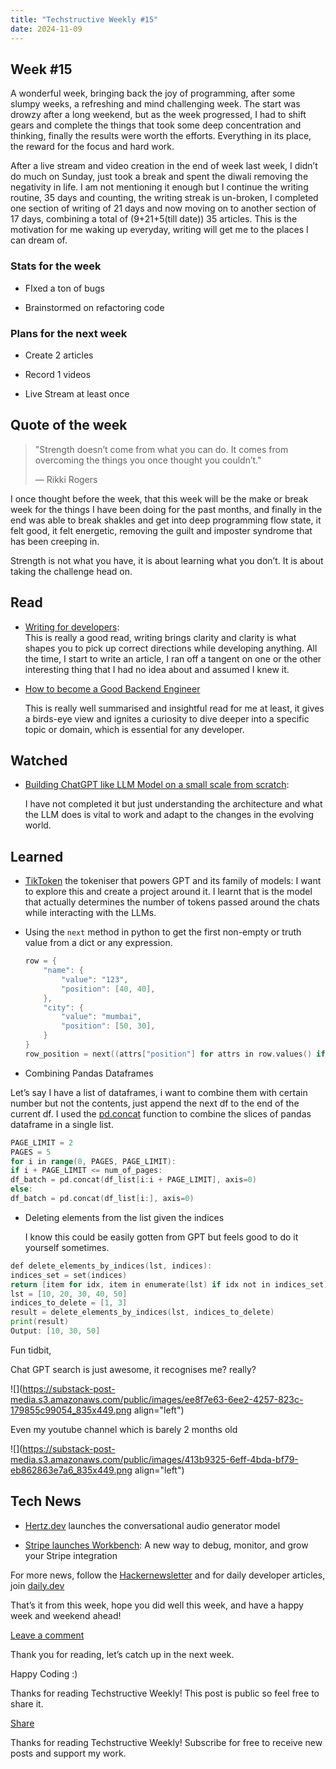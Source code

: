 ```yaml
---
title: "Techstructive Weekly #15"
date: 2024-11-09
---
```


## Week #15

A wonderful week, bringing back the joy of programming, after some slumpy weeks, a refreshing and mind challenging week. The start was drowzy after a long weekend, but as the week progressed, I had to shift gears and complete the things that took some deep concentration and thinking, finally the results were worth the efforts. Everything in its place, the reward for the focus and hard work.

After a live stream and video creation in the end of week last week, I didn’t do much on Sunday, just took a break and spent the diwali removing the negativity in life. I am not mentioning it enough but I continue the writing routine, 35 days and counting, the writing streak is un-broken, I completed one section of writing of 21 days and now moving on to another section of 17 days, combining a total of (9+21+5(till date)) 35 articles. This is the motivation for me waking up everyday, writing will get me to the places I can dream of.

### Stats for the week

* FIxed a ton of bugs
    
* Brainstormed on refactoring code
    

### Plans for the next week

* Create 2 articles
    
* Record 1 videos
    
* Live Stream at least once
    

## Quote of the week

> "Strength doesn’t come from what you can do. It comes from overcoming the things you once thought you couldn’t."
> 
> — Rikki Rogers

I once thought before the week, that this week will be the make or break week for the things I have been doing for the past months, and finally in the end was able to break shakles and get into deep programming flow state, it felt good, it felt energetic, removing the guilt and imposter syndrome that has been creeping in.

Strength is not what you have, it is about learning what you don’t. It is about taking the challenge head on.

## Read

* [Writing for developers](https://rmoff.net/2023/07/19/blog-writing-for-developers/):  
    This is really a good read, writing brings clarity and clarity is what shapes you to pick up correct directions while developing anything. All the time, I start to write an article, I ran off a tangent on one or the other interesting thing that I had no idea about and assumed I knew it.
    
* [How to become a Good Backend Engineer](https://twitter.com/hnasr/status/1852537428227375482)
    
    This is really well summarised and insightful read for me at least, it gives a birds-eye view and ignites a curiosity to dive deeper into a specific topic or domain, which is essential for any developer.
    

## Watched

* [Building ChatGPT like LLM Model on a small scale from scratch](https://youtu.be/kCc8FmEb1nY?si=UV9hrQh2Uw8dc57Z):
    
    I have not completed it but just understanding the architecture and what the LLM does is vital to work and adapt to the changes in the evolving world.
    

## Learned

* [TikToken](https://github.com/openai/tiktoken) the tokeniser that powers GPT and its family of models: I want to explore this and create a project around it. I learnt that is the model that actually determines the number of tokens passed around the chats while interacting with the LLMs.
    
* Using the `next` method in python to get the first non-empty or truth value from a dict or any expression.
    
    ```go
    row = {
        "name": {
            "value": "123",
            "position": [40, 40],
        },
        "city": {
            "value": "mumbai",
            "position": [50, 30],
        }
    }
    row_position = next((attrs["position"] for attrs in row.values() if isinstance(attrs, dict) and attrs.get("value")), None)
    ```
    
* Combining Pandas Dataframes
    

Let’s say I have a list of dataframes, i want to combine them with certain number but not the contents, just append the next df to the end of the current df. I used the [pd.concat](https://pandas.pydata.org/docs/reference/api/pandas.concat.html) function to combine the slices of pandas dataframe in a single list.

```go
PAGE_LIMIT = 2
PAGES = 5
for i in range(0, PAGES, PAGE_LIMIT):
if i + PAGE_LIMIT <= num_of_pages:
df_batch = pd.concat(df_list[i:i + PAGE_LIMIT], axis=0)
else:
df_batch = pd.concat(df_list[i:], axis=0)
```

* Deleting elements from the list given the indices
    
    I know this could be easily gotten from GPT but feels good to do it yourself sometimes.
    

```go
def delete_elements_by_indices(lst, indices):
indices_set = set(indices)
return [item for idx, item in enumerate(lst) if idx not in indices_set]
lst = [10, 20, 30, 40, 50]
indices_to_delete = [1, 3]
result = delete_elements_by_indices(lst, indices_to_delete)
print(result)
Output: [10, 30, 50]
```

Fun tidbit,

Chat GPT search is just awesome, it recognises me? really?

![](https://substack-post-media.s3.amazonaws.com/public/images/ee8f7e63-6ee2-4257-823c-179855c99054_835x449.png align="left")

Even my youtube channel which is barely 2 months old

![](https://substack-post-media.s3.amazonaws.com/public/images/413b9325-6eff-4bda-bf79-eb862863e7a6_835x449.png align="left")

## Tech News

* [Hertz.dev](http://Hertz.dev) launches the conversational audio generator model
    
* [Stripe launches Workbench](https://stripe.com/blog/workbench-a-new-way-to-debug-monitor-and-grow-your-stripe-integration): A new way to debug, monitor, and grow your Stripe integration
    

For more news, follow the [Hackernewsletter](https://buttondown.com/hacker-newsletter/archive/hacker-newsletter-721) and for daily developer articles, join [daily.dev](http://daily.dev)

That’s it from this week, hope you did well this week, and have a happy week and weekend ahead!

[Leave a comment](https://techstructively.substack.com/p/techstructive-weekly-15/comments)

Thank you for reading, let’s catch up in the next week.

Happy Coding :)

Thanks for reading Techstructive Weekly! This post is public so feel free to share it.

[Share](https://techstructively.substack.com/p/techstructive-weekly-15?utm_source=substack&utm_medium=email&utm_content=share&action=share)

Thanks for reading Techstructive Weekly! Subscribe for free to receive new posts and support my work.
